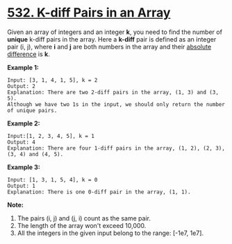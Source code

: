 # [532. K-diff Pairs in an Array](https://leetcode.com/problems/k-diff-pairs-in-an-array/description)
Given an array of integers and an integer **k**, you need to find the number of **unique** k-diff pairs in the array. Here a **k-diff** pair is defined as an integer pair (i, j), where **i** and **j** are both numbers in the array and their [absolute difference](https://en.wikipedia.org/wiki/Absolute_difference) is **k**.

**Example 1:**
```
Input: [3, 1, 4, 1, 5], k = 2
Output: 2
Explanation: There are two 2-diff pairs in the array, (1, 3) and (3, 5).
Although we have two 1s in the input, we should only return the number of unique pairs.
```
**Example 2:**
```
Input:[1, 2, 3, 4, 5], k = 1
Output: 4
Explanation: There are four 1-diff pairs in the array, (1, 2), (2, 3), (3, 4) and (4, 5).
```
**Example 3:**
```
Input: [1, 3, 1, 5, 4], k = 0
Output: 1
Explanation: There is one 0-diff pair in the array, (1, 1).
```
**Note:**
1. The pairs (i, j) and (j, i) count as the same pair.
2. The length of the array won't exceed 10,000.
3. All the integers in the given input belong to the range: [-1e7, 1e7].
